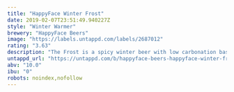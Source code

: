 ```yaml
---
title: "HappyFace Winter Frost"
date: 2019-02-07T23:51:49.940227Z
style: "Winter Warmer"
brewery: "HappyFace Beers"
image: "https://labels.untappd.com/labels/2687012"
rating: "3.63"
description: "The Frost is a spicy winter beer with low carbonation based on the classic Belgian Quadrupel style with addition of thyme, cinnamon, cloves, orange peel and coriander. "
untappd_url: "https://untappd.com/b/happyface-beers-happyface-winter-frost/2687012"
abv: "10.0"
ibu: "0"
robots: noindex,nofollow
---
```

